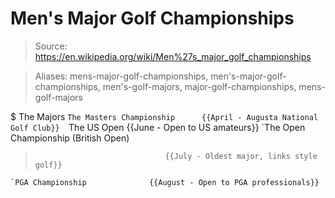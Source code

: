 # Men's Major Golf Championships

> Source: https://en.wikipedia.org/wiki/Men%27s_major_golf_championships

> Aliases: mens-major-golf-championships, men's-major-golf-championships, men's-golf-majors, major-golf-championships, mens-golf-majors

$ The Majors
    `The Masters Championship      {{April - Augusta National Golf Club}} 
    `The US Open                   {{June - Open to US amateurs}} 
    `The Open Championship (British Open)
>                                  {{July - Oldest major, links style golf}} 
    `PGA Championship              {{August - Open to PGA professionals}} 

